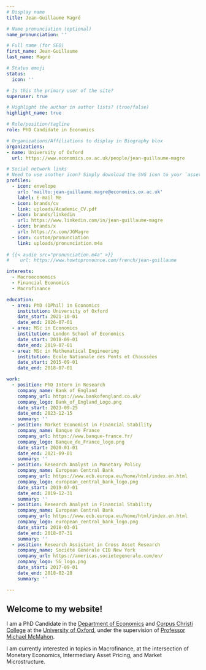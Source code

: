 ```yaml
---
# Display name
title: Jean-Guillaume Magré

# Name pronunciation (optional)
name_pronunciation: ''

# Full name (for SEO)
first_name: Jean-Guillaume
last_name: Magré

# Status emoji
status:
  icon: ''

# Is this the primary user of the site?
superuser: true

# Highlight the author in author lists? (true/false)
highlight_name: true

# Role/position/tagline
role: PhD Candidate in Economics

# Organizations/Affiliations to display in Biography blox
organizations:
- name: University of Oxford
  url: https://www.economics.ox.ac.uk/people/jean-guillaume-magre

# Social network links
# Need to use another icon? Simply download the SVG icon to your `assets/media/icons/` folder.
profiles:
  - icon: envelope
    url: 'mailto:jean-guillaume.magre@economics.ox.ac.uk'
    label: E-mail Me
  - icon: brands/cv
    link: uploads/Academic_CV.pdf
  - icon: brands/linkedin
    url: https://www.linkedin.com/in/jean-guillaume-magre
  - icon: brands/x
    url: https://x.com/JGMagre
  - icon: custom/pronunciation
    link: uploads/pronunciation.m4a
    
# {{< audio src="pronunciation.m4a" >}}
#    url: https://www.howtopronounce.com/french/jean-guillaume

interests:
  - Macroeconomics
  - Financial Economics
  - Macrofinance

education:
  - area: PhD (DPhil) in Economics
    institution: University of Oxford
    date_start: 2021-10-01
    date_end: 2026-07-01
  - area: MSc in Economics
    institution: London School of Economics
    date_start: 2018-09-01
    date_end: 2019-07-01
  - area: MSc in Mathematical Engineering
    institution: Ecole Nationale des Ponts et Chaussées
    date_start: 2015-09-01
    date_end: 2018-07-01

work:
  - position: PhD Intern in Research
    company_name: Bank of England
    company_url: https://www.bankofengland.co.uk/
    company_logo: Bank_of_England_Logo.png
    date_start: 2023-09-25
    date_end: 2023-12-15
    summary: ''
  - position: Market Economist in Financial Stability
    company_name: Banque de France
    company_url: https://www.banque-france.fr/
    company_logo: Banque_de_France_logo.png
    date_start: 2020-01-01
    date_end: 2021-09-01
    summary: ''
  - position: Research Analyst in Monetary Policy
    company_name: European Central Bank
    company_url: https://www.ecb.europa.eu/home/html/index.en.html
    company_logo: european_central_bank_logo.png
    date_start: 2019-07-01
    date_end: 2019-12-31
    summary: ''
  - position: Research Analyst in Financial Stability
    company_name: European Central Bank
    company_url: https://www.ecb.europa.eu/home/html/index.en.html
    company_logo: european_central_bank_logo.png
    date_start: 2018-03-01
    date_end: 2018-07-31
    summary: ''
  - position: Research Assistant in Cross Asset Research
    company_name: Société Générale CIB New York
    company_url: https://americas.societegenerale.com/en/
    company_logo: SG_logo.png
    date_start: 2017-09-01
    date_end: 2018-02-28
    summary: ''

---
```


## Welcome to my website!

I am a PhD Candidate in the [Department of Economics](https://www.economics.ox.ac.uk/) and [Corpus Christi College](https://www.ccc.ox.ac.uk) at the [University of Oxford](https://www.ox.ac.uk/), under the supervision of [Professor Michael McMahon](https://mcmahonecon.com/).

I am currently interested in topics in Macrofinance, at the intersection of Monetary Economics, Intermediary Asset Pricing, and Market Microstructure.

